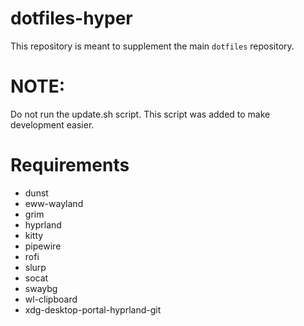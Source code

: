 # dotfiles-hyper

This repository is meant to supplement the main `dotfiles` repository.

# NOTE:
Do not run the update.sh script. This script was added to make development easier.

# Requirements
- dunst
- eww-wayland
- grim
- hyprland
- kitty
- pipewire
- rofi
- slurp
- socat
- swaybg
- wl-clipboard
- xdg-desktop-portal-hyprland-git
